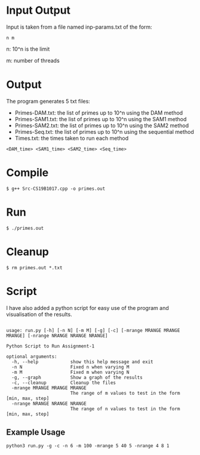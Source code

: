 # Input Output
Input is taken from a file named inp-params.txt of the form:
```
n m
```
n: 10^n is the limit

m: number of threads

# Output
The program generates 5 txt files:
- Primes-DAM.txt: the list of primes up to 10^n using the DAM method
- Primes-SAM1.txt: the list of primes up to 10^n using the SAM1 method
- Primes-SAM2.txt: the list of primes up to 10^n using the SAM2 method
- Primes-Seq.txt: the list of primes up to 10^n using the sequential method
- Times.txt: the times taken to run each method
```
<DAM_time> <SAM1_time> <SAM2_time> <Seq_time>
```
# Compile
```
$ g++ Src-CS19B1017.cpp -o primes.out
```
# Run
```
$ ./primes.out
```

# Cleanup
```
$ rm primes.out *.txt
```
# Script
I have also added a python script for easy use of the program and visualisation of the results.

```

usage: run.py [-h] [-n N] [-m M] [-g] [-c] [-mrange MRANGE MRANGE MRANGE] [-nrange NRANGE NRANGE NRANGE]

Python Script to Run Assignment-1

optional arguments:
  -h, --help            show this help message and exit
  -n N                  Fixed n when varying M
  -m M                  Fixed m when varying N
  -g, --graph           Show a graph of the results
  -c, --cleanup         Cleanup the files
  -mrange MRANGE MRANGE MRANGE
                        The range of m values to test in the form [min, max, step]
  -nrange NRANGE NRANGE NRANGE
                        The range of n values to test in the form [min, max, step]
```
## Example Usage
```
python3 run.py -g -c -n 6 -m 100 -mrange 5 40 5 -nrange 4 8 1
```






